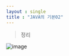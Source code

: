 ```yaml
---
layout : single
title : "JAVA의 기본02"
---
```

>정리

![image](https://user-images.githubusercontent.com/105334682/177473689-c76fd5c8-e358-4a71-a9aa-021c5e4dc79f.png)
